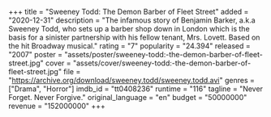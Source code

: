 +++
title = "Sweeney Todd: The Demon Barber of Fleet Street"
added = "2020-12-31"
description = "The infamous story of Benjamin Barker, a.k.a Sweeney Todd, who sets up a barber shop down in London which is the basis for a sinister partnership with his fellow tenant, Mrs. Lovett. Based on the hit Broadway musical."
rating = "7"
popularity = "24.394"
released = "2007"
poster = "assets/poster/sweeney-todd:-the-demon-barber-of-fleet-street.jpg"
cover = "assets/cover/sweeney-todd:-the-demon-barber-of-fleet-street.jpg"
file = "https://archive.org/download/sweeney.todd/sweeney.todd.avi"
genres = ["Drama", "Horror"]
imdb_id = "tt0408236"
runtime = "116"
tagline = "Never Forget. Never Forgive."
original_language = "en"
budget = "50000000"
revenue = "152000000"
+++